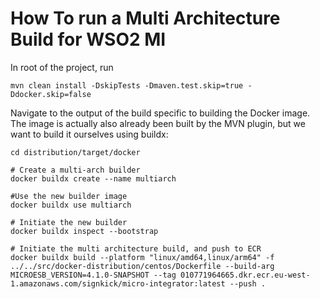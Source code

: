 # How To run a Multi Architecture Build for WSO2 MI

In root of the project, run
```
mvn clean install -DskipTests -Dmaven.test.skip=true -Ddocker.skip=false
```

Navigate to the output of the build specific to building the Docker image. The image is actually also already been built by the MVN plugin, but we want to build it ourselves using buildx:
```
cd distribution/target/docker

# Create a multi-arch builder
docker buildx create --name multiarch

#Use the new builder image
docker buildx use multiarch

# Initiate the new builder
docker buildx inspect --bootstrap

# Initiate the multi architecture build, and push to ECR
docker buildx build --platform "linux/amd64,linux/arm64" -f ../../src/docker-distribution/centos/Dockerfile --build-arg MICROESB_VERSION=4.1.0-SNAPSHOT --tag 010771964665.dkr.ecr.eu-west-1.amazonaws.com/signkick/micro-integrator:latest --push .
```